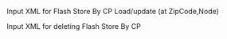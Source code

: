 Input XML for Flash Store By CP Load/update (at ZipCode,Node)
<FlashStoreByCP ZipCode="52977" Node="14" />

Input XML for deleting Flash Store By CP
<FlashStoreByCP Operation="Delete" ZipCode="52977" Node="14" />